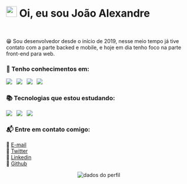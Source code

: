 # <img src="https://github.com/TheDudeThatCode/TheDudeThatCode/blob/master/Assets/Hi.gif" width="29px"> **Oi, eu sou João Alexandre** 
<br/>

:grin: Sou desenvolvedor desde o início de 2019, nesse meio tempo já tive contato com a parte backed e mobile,
e hoje em dia tenho foco na parte front-end para web.

### :rocket: Tenho conhecimentos em: <br/>
<p align="left">
  <img src="https://img.shields.io/badge/HTML5-E34F26?style=for-the-badge&logo=html5&logoColor=white"/>&nbsp;&nbsp;
  <img src="https://img.shields.io/badge/CSS3-1572B6?style=for-the-badge&logo=css3&logoColor=white"/>&nbsp;&nbsp;
  <img src="https://img.shields.io/badge/JavaScript-F7DF1E?style=for-the-badge&logo=javascript&logoColor=black"/>&nbsp;&nbsp;
  <img src="https://img.shields.io/badge/Git-F05032?style=for-the-badge&logo=git&logoColor=white"/>
</p>

### :books: Tecnologias que estou estudando: <br/>

<p align="left">
  <img src="https://img.shields.io/badge/Node.js-43853D?style=for-the-badge&logo=node-dot-js&logoColor=white"/>&nbsp;&nbsp;
  <img src="https://img.shields.io/badge/React-20232A?style=for-the-badge&logo=react&logoColor=61DAFB"/>&nbsp;&nbsp;
  <img src="https://img.shields.io/badge/TypeScript-007ACC?style=for-the-badge&logo=typescript&logoColor=white"/>
</p>

### :mailbox_with_mail: Entre em contato comigo:
 
:e-mail: <a href="mailto:joaoalexandre.bitar@hotmai.com?">E-mail</a> <br/>
:leaves: <a href="https://twitter.com/j_alexandrebita">Twitter</a> <br/>
:iphone: <a href="https://www.linkedin.com/in/joão-alexandre-bitar-de-andrade/">Linkedin</a> <br/>
:pushpin: <a href="https://github.com/AlexBitar80">Github</a>

<p align="center">
  <img src="https://github-readme-stats.vercel.app/api?username=AlexBitar80&show_icons=true&theme=dracula" alt="dados do perfil"/>
</p>
